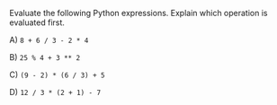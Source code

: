 Evaluate the following Python expressions. Explain which operation is evaluated first.

A) `8 + 6 / 3 - 2 * 4`

B) `25 % 4 + 3 ** 2`

C) `(9 - 2) * (6 / 3) + 5`

D) `12 / 3 * (2 + 1) - 7`